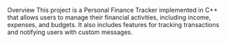 Overview
This project is a Personal Finance Tracker implemented in C++ that allows users to manage their financial activities, including income, expenses, and budgets. It also includes features for tracking transactions and notifying users with custom messages.

